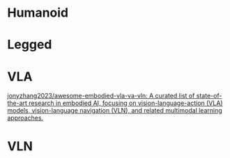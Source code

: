 # Humanoid







# Legged





# VLA

[jonyzhang2023/awesome-embodied-vla-va-vln: A curated list of state-of-the-art research in embodied AI, focusing on vision-language-action (VLA) models, vision-language navigation (VLN), and related multimodal learning approaches.](https://github.com/jonyzhang2023/awesome-embodied-vla-va-vln)



# VLN